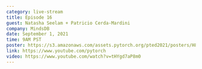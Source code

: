 ```yaml
---
category: live-stream
title: Episode 16
guest: Natasha Seelam + Patricio Cerda-Mardini
company: MindsDB
date: September 1, 2021
time: 9AM PST
poster: https://s3.amazonaws.com/assets.pytorch.org/pted2021/posters/H8.png
link: https://www.youtube.com/pytorch
video: https://www.youtube.com/watch?v=tHYgd7aP8m0
---
```


